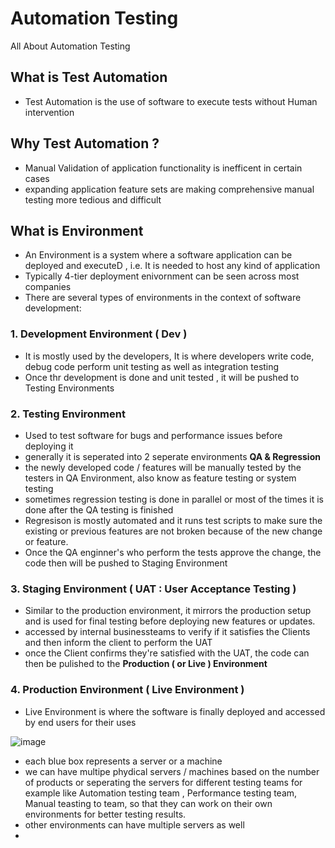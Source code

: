 # Automation Testing
All About Automation Testing


## What is Test Automation
  - Test Automation is the use of software to execute tests without Human intervention
 
## Why Test Automation ?
  - Manual Validation of application functionality is inefficent in certain cases
  - expanding application feature sets are making comprehensive manual testing more tedious and difficult

## What is Environment
  - An Environment is a system where a software application can be deployed and executeD , i.e. It is needed to host any kind of application
  - Typically 4-tier deployment enivornment can be seen across most companies
  - There are several types of environments in the context of software development:
### 1. Development Environment ( Dev )
  - It is mostly used by the developers, It is where developers write code, debug code perform unit testing as well as integration testing
  - Once thr development is done and unit tested , it will be pushed to Testing Environments
### 2. Testing Environment
  - Used to test software for bugs and performance issues before deploying it
  - generally it is seperated into 2 seperate environments <b>QA & Regression</b>
  - the newly developed code / features will be manually tested by the testers in QA Environment, also know as feature testing or system testing
  - sometimes regression testing is done in parallel or most of the times it is done after the QA testing is finished
  - Regresison is mostly automated and it runs test scripts to make sure the existing or previous features are not broken because of the new change or feature.
  - Once the QA enginner's who perform the tests approve the change, the code then will be pushed to Staging Environment
### 3. Staging Environment ( UAT : User Acceptance Testing )
  - Similar to the production environment, it mirrors the production setup and is used for final testing before deploying new features or updates.
  - accessed by internal businessteams to verify if it satisfies the Clients and then inform the client to perform the UAT
  - once the Client confirms they're satisfied with the UAT, the code can then be pulished to the <b>Production ( or Live ) Environment</b>
### 4. Production Environment ( Live Environment )
  - Live Environment is where the software is finally deployed and accessed by end users for their uses

  ![image](https://github.com/SurajKande/AutomationTesting/assets/37841586/38332166-e0bf-4cbd-975d-9344c88af6e1)
  - each blue box represents a server or a machine
  - we can have multipe phydical servers / machines based on the number of products or seperating the servers for different testing teams for example like Automation testing team , Performance testing team, Manual teasting to team, so that they can work on their own environments for better testing results.
  - other environments can have multiple servers as well
  - 
